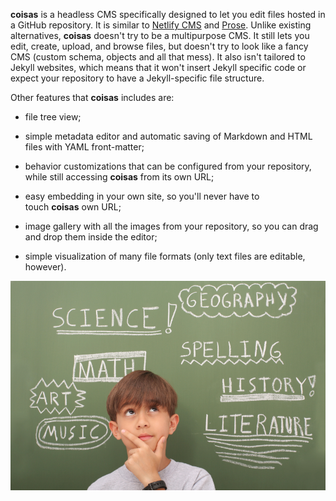 **coisas** is a headless CMS specifically designed to let you edit files hosted in a GitHub repository. It is similar to [Netlify CMS](https://github.com/netlify/netlify-cms) and [Prose](http://prose.io/). Unlike existing alternatives, **coisas** doesn't try to be a multipurpose CMS. It still lets you edit, create, upload, and browse files, but doesn't try to look like a fancy CMS (custom schema, objects and all that mess). It also isn't tailored to Jekyll websites, which means that it won't insert Jekyll specific code or expect your repository to have a Jekyll-specific file structure.

Other features that **coisas** includes are:

* file tree view;

* simple metadata editor and automatic saving of Markdown and HTML files with YAML front-matter;

* behavior customizations that can be configured from your repository, while still accessing **coisas** from its own URL;

* easy embedding in your own site, so you'll never have to touch **coisas** own URL;

* image gallery with all the images from your repository, so you can drag and drop them inside the editor;

* simple visualization of many file formats (only text files are editable, however).

![](/about/phpWbgFf4.jpg "about/phpWbgFf4.jpg")